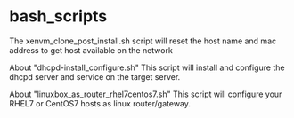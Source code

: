 # bash_scripts

The xenvm_clone_post_install.sh script will reset the host name and mac address to get host available on the network


About "dhcpd-install_configure.sh"
This script will install and configure the dhcpd server and service on the target server. 

About "linuxbox_as_router_rhel7centos7.sh"
This script will configure your RHEL7 or CentOS7 hosts as linux router/gateway. 
